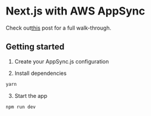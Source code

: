 # Next.js with AWS AppSync
Check out[this](https://medium.com/@dabit3/ssr-graphql-apps-with-next-js-aws-appsync-eaf7fbeb1bde) post for a full walk-through.

## Getting started

1. Create your AppSync.js configuration

2. Install dependencies

```bash
yarn
```

3. Start the app

```bash
npm run dev
```
